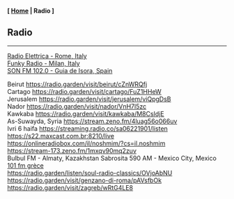 <link href="../style.css" rel="stylesheet"></link>

**[ [Home](../index.html) | Radio ]**

## Radio

---

[Radio Elettrica - Rome, Italy](https://radio.garden/listen/radio-elettrica/KCB0neow)  
[Funky Radio - Milan, Italy](https://radio.garden/listen/funky-radio/1GcYiXuJ)  
[SON FM 102.0 - Guia de Isora, Spain](https://radio.serviciosderadio.com/listen/sonfmlasalsera/radio.aac)  

Beirut https://radio.garden/visit/beirut/cZnWRQfj  
Cartago https://radio.garden/visit/cartago/FuZ1HHeW  
Jerusalem https://radio.garden/visit/jerusalem/viQpgDsB  
Nador https://radio.garden/visit/nador/VnH7l5zc  
Kawkaba https://radio.garden/visit/kawkaba/M8CsIdjE  
As-Suwayda, Syria https://stream.zeno.fm/4luag56o066uv  
Ivri 6 haifa https://streaming.radio.co/sa06221901/listen  
https://s22.maxcast.com.br:8210/live  
https://onlineradiobox.com/il/noshmim/?cs=il.noshmim  
https://stream-173.zeno.fm/1mxqv90mq2zuv  
Bulbul FM - Almaty, Kazakhstan
Sabrosita 590 AM - Mexico City, Mexico
[101 fm grèce](https://azuralive.streams.ovh/radio/8190/radio.mp3?1615372278)  
https://radio.garden/listen/soul-radio-classics/OVjoAbNU  
https://radio.garden/visit/genzano-di-roma/pAVsfbOk  
https://radio.garden/visit/zagreb/wRtG4LE8  

<!--
https://fmstream.org  
https://www.listenlive.nl  
https://goldfm.fr/  
https://www.radio.fr/  
https://xfm.neocities.org/  
-->

<br/>


